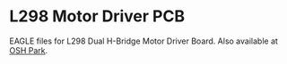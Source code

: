 # L298 Motor Driver PCB
EAGLE files for L298 Dual H-Bridge Motor Driver Board. Also available at [OSH Park](https://oshpark.com/shared_projects/nI35iXkY).
